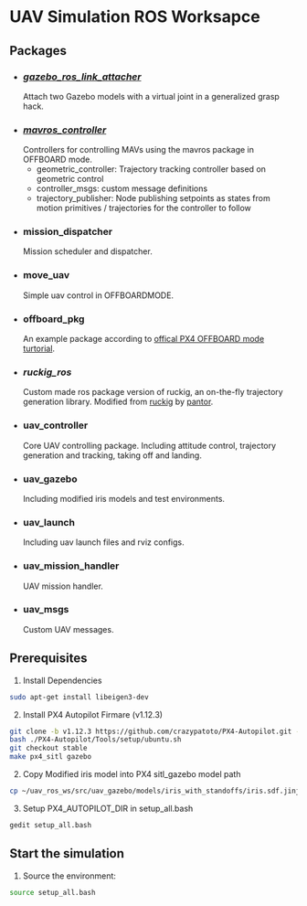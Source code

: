 # UAV Simulation ROS Worksapce

## Packages
- ### *[gazebo_ros_link_attacher](https://github.com/pal-robotics/gazebo_ros_link_attacher)*
    Attach two Gazebo models with a virtual joint in a generalized grasp hack. 
- ### *[mavros_controller](https://github.com/Jaeyoung-Lim/mavros_controllers)*
    Controllers for controlling MAVs using the mavros package in OFFBOARD mode.  
    * geometric_controller: Trajectory tracking controller based on geometric control
    * controller_msgs: custom message definitions
    * trajectory_publisher: Node publishing setpoints as states from motion primitives / trajectories for the controller to follow
- ### mission_dispatcher
    Mission scheduler and dispatcher.
- ### move_uav
    Simple uav control in OFFBOARDMODE.
- ### offboard_pkg
    An example package according to [offical PX4 OFFBOARD mode turtorial](https://docs.px4.io/v1.12/en/ros/mavros_offboard.html).
- ### *ruckig_ros*
    Custom made ros package version of ruckig, an on-the-fly trajectory generation library. Modified from [ruckig](https://github.com/pantor/ruckig) by [pantor](https://github.com/pantor).
- ### uav_controller
    Core UAV controlling package. Including attitude control, trajectory generation and tracking, taking off and landing.
- ### uav_gazebo
    Including modified iris models and test environments.
- ### uav_launch
    Including uav launch files and rviz configs.
- ### uav_mission_handler
    UAV mission handler.
- ### uav_msgs
    Custom UAV messages.


## Prerequisites
1. Install Dependencies
```bash
sudo apt-get install libeigen3-dev
```

2. Install PX4 Autopilot Firmare (v1.12.3)
```bash
git clone -b v1.12.3 https://github.com/crazypatoto/PX4-Autopilot.git --recursive
bash ./PX4-Autopilot/Tools/setup/ubuntu.sh
git checkout stable
make px4_sitl gazebo
```
2. Copy Modified iris model into PX4 sitl_gazebo model path
```bash
cp ~/uav_ros_ws/src/uav_gazebo/models/iris_with_standoffs/iris.sdf.jinja  ~/PX4-Autopilot/Tools/sitl_gazebo/models/iris/iris.sdf.jinja
```

3. Setup PX4_AUTOPILOT_DIR in setup_all.bash
```bash
gedit setup_all.bash
```

## Start the simulation

1. Source the environment:
```bash
source setup_all.bash
```
